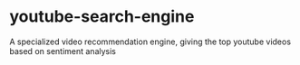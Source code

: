# youtube-search-engine
A specialized video recommendation engine, giving the top youtube videos based on sentiment analysis
